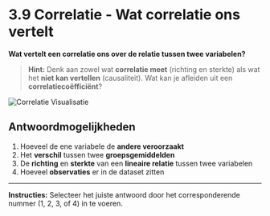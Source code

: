 # 3.9 Correlatie - Wat correlatie ons vertelt

**Wat vertelt een correlatie ons over de relatie tussen twee variabelen?**

> **Hint:** Denk aan zowel wat **correlatie meet** (richting en sterkte) als wat het **niet kan vertellen** (causaliteit). Wat kan je afleiden uit een **correlatiecoëfficiënt**?

![Correlatie Visualisatie](../images/question_3.9.png)

## Antwoordmogelijkheden

1) Hoeveel de ene variabele de **andere veroorzaakt**
2) Het **verschil** tussen twee **groepsgemiddelden**
3) De **richting** en **sterkte** van een **lineaire relatie** tussen twee variabelen
4) Hoeveel **observaties** er in de dataset zitten

---

**Instructies:** Selecteer het juiste antwoord door het corresponderende nummer (1, 2, 3, of 4) in te voeren.